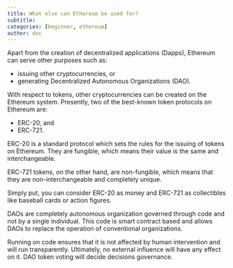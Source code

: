 ```yaml
---
title: What else can Ethereum be used for?
subtitle: 
categories: [beginner, ethereum]
author: doc
---
```


Apart from the creation of decentralized applications (Dapps), Ethereum can serve other purposes such as: 

- issuing other cryptocurrencies, or 
- generating Decentralized Autonomous Organizations (DAO).

With respect to tokens, other cryptocurrencies can be created on the Ethereum system. Presently, two of the best-known token protocols on Ethereum are: 

- ERC-20, and 
- ERC-721. 



ERC-20 is a standard protocol which sets the rules for the issuing of tokens on Ethereum. They are fungible, which means their value is the same and interchangeable. 

ERC-721 tokens, on the other hand, are non-fungible, which means that they are non-interchangeable and completely unique. 

Simply put, you can consider ERC-20 as money and ERC-721 as collectibles like baseball cards or action figures.

DAOs are completely autonomous organization governed through code and not by a single individual. This code is smart contract based and allows DAOs to replace the operation of conventional organizations. 

Running on code ensures that it is not affected by human intervention and will run transparently. Ultimately, no external influence will have any effect on it. DAO token voting will decide decisions governance.
